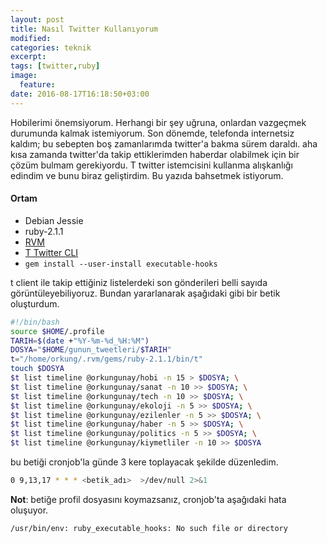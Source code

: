 ```yaml
---
layout: post
title: Nasıl Twitter Kullanıyorum
modified:
categories: teknik 
excerpt:
tags: [twitter,ruby]
image:
  feature:
date: 2016-08-17T16:18:50+03:00
---
```


Hobilerimi önemsiyorum. Herhangi bir şey uğruna, onlardan vazgeçmek durumunda
kalmak istemiyorum.  Son dönemde, telefonda internetsiz kaldım; bu sebepten boş
zamanlarımda twitter'a bakma sürem daraldı.  aha kısa zamanda twitter'da takip
ettiklerimden haberdar olabilmek için bir çözüm bulmam gerekiyordu.  T twitter
istemcisini kullanma alışkanlığı edindim ve bunu biraz geliştirdim. Bu yazıda
bahsetmek istiyorum.

#### Ortam
* Debian Jessie
* ruby-2.1.1
* [RVM](https://rvm.io/)
* [T Twitter CLI](http://sferik.github.io/t/)
* `gem install --user-install executable-hooks`

t client ile takip ettiğiniz listelerdeki son gönderileri belli sayıda
görüntüleyebiliyoruz. Bundan yararlanarak aşağıdaki gibi bir betik oluşturdum.

```bash
#!/bin/bash
source $HOME/.profile
TARIH=$(date +"%Y-%m-%d_%H:%M")
DOSYA="$HOME/gunun_tweetleri/$TARIH"
t="/home/orkung/.rvm/gems/ruby-2.1.1/bin/t"
touch $DOSYA 
$t list timeline @orkungunay/hobi -n 15 > $DOSYA; \
$t list timeline @orkungunay/sanat -n 10 >> $DOSYA; \
$t list timeline @orkungunay/tech -n 10 >> $DOSYA; \
$t list timeline @orkungunay/ekoloji -n 5 >> $DOSYA; \
$t list timeline @orkungunay/ezilenler -n 5 >> $DOSYA; \
$t list timeline @orkungunay/haber -n 5 >> $DOSYA; \
$t list timeline @orkungunay/politics -n 5 >> $DOSYA; \
$t list timeline @orkungunay/kiymetliler -n 10 >> $DOSYA
```

bu betiği cronjob'la günde 3 kere toplayacak şekilde düzenledim.
```bash
0 9,13,17 * * * <betik_adı>  >/dev/null 2>&1
```


**Not**: betiğe profil dosyasını koymazsanız, cronjob'ta aşağıdaki hata oluşuyor.
```bash
/usr/bin/env: ruby_executable_hooks: No such file or directory
```


